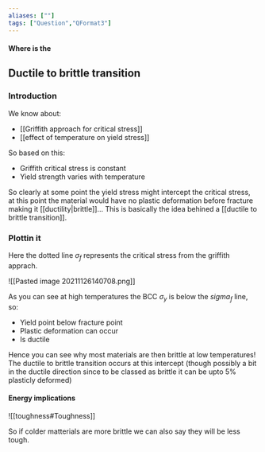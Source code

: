 ```yaml
---
aliases: [""]
tags: ["Question","QFormat3"]
---
```


#### Where is the
## Ductile to brittle transition

### Introduction
We know about:
- [[Griffith approach for critical stress]]
- [[effect of temperature on yield stress]]

So based on this:
- Griffith critical stress is constant
- Yield strength varies with temperature

So clearly at some point the yield stress might intercept the critical stress, at this point the material would have no plastic deformation before fracture making it [[ductility|brittle]]... This is basically the idea behined a [[ductile to brittle transition]].

### Plottin it
Here the dotted line $\sigma_f$ represents the critical stress from the griffith apprach.

![[Pasted image 20211126140708.png]]

As you can see at high temperatures the BCC $\sigma_y$ is below the $sigma_f$ line, so:
- Yield point below fracture point
- Plastic deformation can occur
- Is ductile

Hence you can see why most materials are then brittle at low temperatures! The ductile to brittle transition occurs at this intercept (though possibly a bit in the ductile direction since to be classed as brittle it can be upto 5% plasticly deformed)

#### Energy implications

![[toughness#Toughness]]

So if colder matterials are more brittle we can also say they will be less tough.

### 